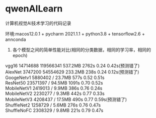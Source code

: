 # qwenAILearn
计算机视觉AI技术学习的代码记录

环境:macos12.0.1 + pycharm 2021.1.1 + python3.8 + tensorflow2.6 + annconda   

1. 各个模型之间的简单性能对比(相同的分类数据，相同的学习率，相同的epoch)  
  
vgg16       14714688    119566341   537.2MB    2762s    0.24     0.42s(预测错了)  
AlexNet     3747200     54554629    233.2MB    238s     0.24     0.12s(预测错了)  
GoogeNetv1  5880402     /           23.7MB     577s     0.52     0.51s        
ResNet50    23571397    /           94.5MB     1091s    0.70     0.52s  
MobileNetV1 2419013     /           9.9MB      386s     0.76     0.24s  
MobileNetV2 2230277     /           9.3MB      442s     0.77     0.33s   
MobileNetV3 4208437     /           17.5MB     490s     0.77     0.59s(预测错了)  
ShuffleNet2 1258729     /           5.6MB      276s     0.76     0.47s  
ShuffleNoFC 2308329     /           9.8MB      221s     0.79     0.47s
